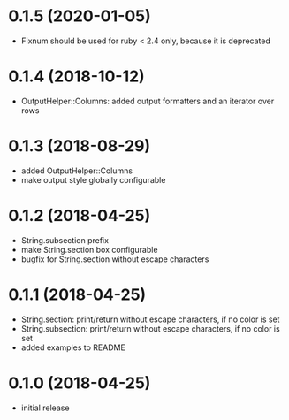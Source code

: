 0.1.5 (2020-01-05)
==================

- Fixnum should be used for ruby < 2.4 only, because it is deprecated

0.1.4 (2018-10-12)
==================

- OutputHelper::Columns: added output formatters and an iterator over rows

0.1.3 (2018-08-29)
==================

- added OutputHelper::Columns
- make output style globally configurable

0.1.2 (2018-04-25)
==================

- String.subsection prefix
- make String.section box configurable
- bugfix for String.section without escape characters

0.1.1 (2018-04-25)
==================

- String.section: print/return without escape characters, if no color is set
- String.subsection: print/return without escape characters, if no color is set
- added examples to README

0.1.0 (2018-04-25)
==================

- initial release
